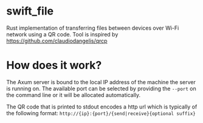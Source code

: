 # swift_file

Rust implementation of transferring files between devices over Wi-Fi network using a QR code.
Tool is inspired by https://github.com/claudiodangelis/qrcp

# How does it work?

The Axum server is bound to the local IP address of the machine the server is running on. The available port can be selected by providing the `--port` on the command line or it will be allocated automatically.

The QR code that is printed to stdout encodes a http url which is typically of the following format:
`http://{ip}:{port}/{send|receive}{optional suffix}`
